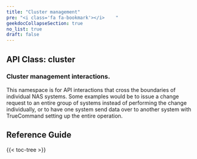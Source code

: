 ```yaml
---
title: "Cluster management"
pre: "<i class='fa fa-bookmark'></i>	"
geekdocCollapseSection: true
no_list: true
draft: false
---
```


## API Class: cluster

### Cluster management interactions.

This namespace is for API interactions that cross the boundaries of individual NAS systems. Some examples would be to issue a change request to an entire group of systems instead of performing the change individually, or to have one system send data over to another system with TrueCommand setting up the entire operation.

## Reference Guide

{{< toc-tree >}}
